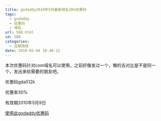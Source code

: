 ```yaml
---
title: godaddy2010年5月最新域名30%优惠码
tags:
  - godaddy
  - 优惠码
  - 域名
url: 588.html
id: 588
categories:
  - 互联网络
date: 2010-05-04 18:48:12
---
```


本次优惠码针对com域名可以使用，之前好像发过一个，懒的去对比是不是同一个，发出来给需要的朋友吧。  

优惠码gda512k  

优惠率30%  

有效期2010年5月9日  

[使用此godaddy优惠码](https://www.godaddy.com/?qb=expresssearch&isc=gda512k)